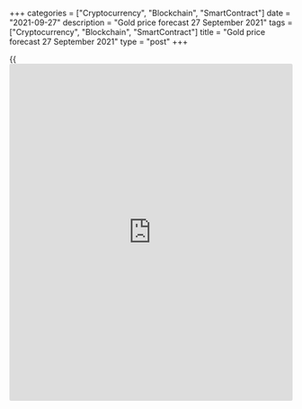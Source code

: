 +++
categories = ["Cryptocurrency", "Blockchain", "SmartContract"]
date = "2021-09-27"
description = "Gold price forecast 27 September 2021"
tags = ["Cryptocurrency", "Blockchain", "SmartContract"]
title = "Gold price forecast 27 September 2021"
type = "post"
+++

{{<iframe id="large-banner" src="https://www.bounty.group/#slide=1.0" width="100%" height="600" scrolling="no" style="border: 0px solid rgb(216, 221, 230); border-radius: 3px;">}}

2021-09-27

2021-09-27

Gold: between hammer and anvil. Forecast as of 27.09.2021Dmitri
Demidenko

The Fed triggered a significant shift in the debt, currency, and
commodity markets by announcing an imminent start of monetary [policy](https://www.fintechee.com/policy/)
normalization. What are the risks of XAU? Let us analyze the gold
outlook and make up a trading plan.

## Monthly gold fundamental forecast

The Fed triggered a major shift in financial markets by announcing that
the QE tapering could begin as early as November. Rumors about the
imminent withdrawal of monetary stimulus proved to be quite painful for
dollar sellers, as well as buyers of Treasury bonds and gold. Greenback
strengthened, the yield on 10-year Treasuries left the trading range of
1.25 - 1.37%, in which it stayed for almost two months, and the gold
price fell.

When the economy returns to its normal state, it is time to normalize
monetary [policy](https://www.fintechee.com/policy/). In accordance with this, Norges Bank was one of the
first among the G10 to raise the main interest rate. Others, including
the Fed, are ready to follow its path. It does not matter that economic
growth in the United States most likely peaked in the second quarter. In
the future, GDP expansion will be pre-pandemic, and this is a strong
argument in favor of QE tapering and raising the federal funds rate in
2022.

Investors, hoping for a return of economic growth rates to normal
levels, are more actively selling long-term Treasury bonds, which leads
to a fall in the yield curve for 5 and 30-year securities. Such dynamics
are typical for the QE tapering phase, and as [history](https://www.fixpro.org/post/chargeless-historical-data-api-backtesting/) shows, it is a
bearish factor for [EURUSD][1]. The fall of the main currency pair's
price is bad [news](https://www.letsplayfx.com/blog/forex-news-website/) for gold.

### Dynamics of the US bond yield spread

 _Source: Nordea Markets._

Markets saw signs of growing concerns of central bank officials about
the long-term nature of high inflation at the FOMC meeting. In September
2020, the Fed predicted a PCE of 1.8% in 2022. Since then, these
estimates have been regularly raised and reached 2.3%. At first glance,
the level is not very high, but it is a record for the next 12 months
since the publication of such forecasts began in 2007. Six Committee
members predict the inflation next year at 2.5%.

The normalization of the Fed's monetary [policy](https://www.fintechee.com/policy/) and the threat of a long-
term high level of the PCE index is a strong argument favoring Treasury
sales. The rise in Treasury profitability is a serious headwind for non-
interest-bearing gold. The situation may worsen even more after Congress
suspends the government debt ceiling until December 2022 in order to
prevent a default. Debt issuance will return to early 2021 levels, and
the volume of asset purchases by the Fed will begin to decline. The
withdrawal of the largest buyer from the market against the background
of an increase in supply is a reason to sell securities, which will deal
another blow to [XAUUSD][2] bulls.

### Dynamics of the bond issue and asset purchases by the Fed under the
QE



 _Source: Nordea Markets._

### Monthly gold trading plan

Thus, gold will continue to be between hammer and anvil. The growth of
Treasury bond yields and the US dollar is likely to continue. This
allows entering gold sales. Hold the short trades formed [at the levels
of][3] $1806 and $1792 with [targets at][4] $1715 and $1665 and add up
on the breakout of support at $1740 per ounce.





## Price chart of XAUUSD in real time mode

The content of this article reflects the author’s opinion and does not
necessarily reflect the official position of LiteForex. The material
published on this page is provided for informational purposes only and
should not be considered as the provision of investment advice for the
purposes of Directive 2004/39/EC.

Rate this article:

{{value}}

( {{count}} {{title}} )

   1. my.liteforex.com/trading/chart?symbol=EURUSD&returnUrl=true
   2. my.liteforex.com/trading/chart?symbol=XAUUSD&returnUrl=true
   3. www.liteforex.com/blog/analysts-opinions/gold-will-fall-forecast-as-of-13092021/
   4. www.liteforex.com/blog/analysts-opinions/gold-the-truth-will-out-forecast-as-of-20092021/